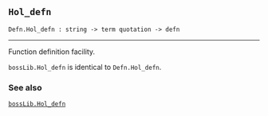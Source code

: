 ## `Hol_defn`

``` hol4
Defn.Hol_defn : string -> term quotation -> defn
```

------------------------------------------------------------------------

Function definition facility.

`bossLib.Hol_defn` is identical to `Defn.Hol_defn`.

### See also

[`bossLib.Hol_defn`](#bossLib.Hol_defn)
